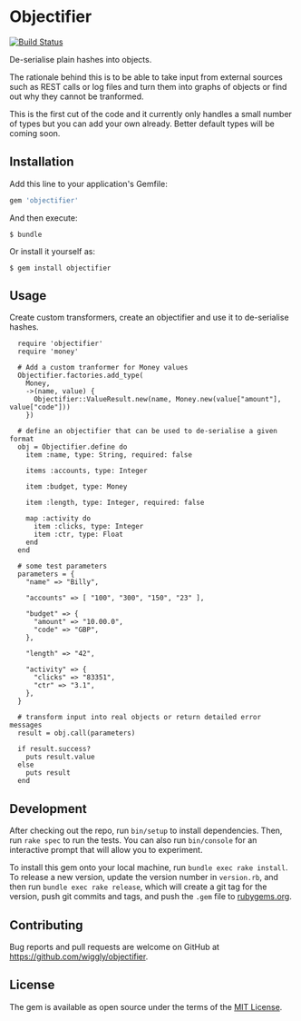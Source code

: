 # Objectifier

[![Build Status](https://travis-ci.org/wiggly/objectifier.svg?branch=master)](https://travis-ci.org/wiggly/objectifier)

De-serialise plain hashes into objects.

The rationale behind this is to be able to take input from external sources such as REST calls or log files and turn them into graphs of objects or find out why they cannot be tranformed.

This is the first cut of the code and it currently only handles a small number of types but you can add your own already. Better default types will be coming soon.

## Installation

Add this line to your application's Gemfile:

```ruby
gem 'objectifier'
```

And then execute:

    $ bundle

Or install it yourself as:

    $ gem install objectifier

## Usage

Create custom transformers, create an objectifier and use it to de-serialise hashes.

```
  require 'objectifier'
  require 'money'
  
  # Add a custom tranformer for Money values
  Objectifier.factories.add_type(
    Money,
    ->(name, value) {
      Objectifier::ValueResult.new(name, Money.new(value["amount"], value["code"]))
    })

  # define an objectifier that can be used to de-serialise a given format
  obj = Objectifier.define do
    item :name, type: String, required: false

    items :accounts, type: Integer

    item :budget, type: Money

    item :length, type: Integer, required: false

    map :activity do
      item :clicks, type: Integer
      item :ctr, type: Float
    end
  end

  # some test parameters
  parameters = {
    "name" => "Billy",

    "accounts" => [ "100", "300", "150", "23" ],

    "budget" => {
      "amount" => "10.00.0",
      "code" => "GBP",
    },

    "length" => "42",

    "activity" => {
      "clicks" => "83351",
      "ctr" => "3.1",
    },
  }

  # transform input into real objects or return detailed error messages
  result = obj.call(parameters)

  if result.success?
    puts result.value
  else
    puts result
  end
```

## Development

After checking out the repo, run `bin/setup` to install dependencies. Then, run `rake spec` to run the tests. You can also run `bin/console` for an interactive prompt that will allow you to experiment.

To install this gem onto your local machine, run `bundle exec rake install`. To release a new version, update the version number in `version.rb`, and then run `bundle exec rake release`, which will create a git tag for the version, push git commits and tags, and push the `.gem` file to [rubygems.org](https://rubygems.org).


## Contributing

Bug reports and pull requests are welcome on GitHub at https://github.com/wiggly/objectifier.


## License

The gem is available as open source under the terms of the [MIT License](http://opensource.org/licenses/MIT).
